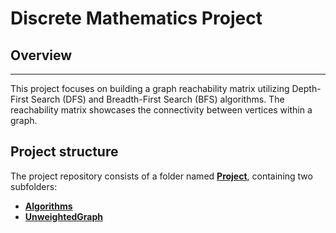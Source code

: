 # Discrete Mathematics Project

## Overview

---

This project focuses on building a graph reachability matrix utilizing Depth-First Search (DFS) and Breadth-First Search (BFS) algorithms. The reachability matrix showcases the connectivity between vertices within a graph.

## Project structure 

The project repository consists of a folder named [**Project**](Project/), containing two subfolders:

- [**Algorithms**](Project/Algorithms/)
- [**UnweightedGraph**](Project/UnweightedGraph)
  
